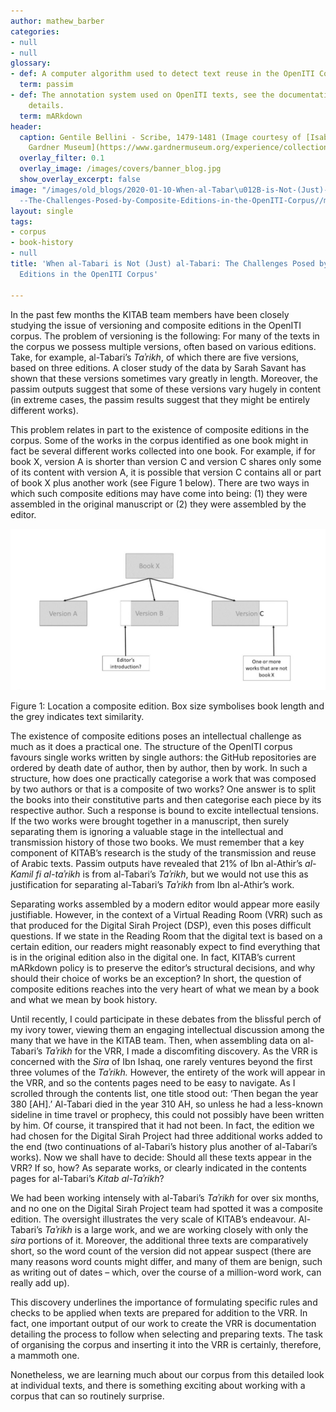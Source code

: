 ```yaml
---
author: mathew_barber
categories:
- null
- null
glossary:
- def: A computer algorithm used to detect text reuse in the OpenITI Corpus.
  term: passim
- def: The annotation system used on OpenITI texts, see the documentation for more
    details.
  term: mARkdown
header:
  caption: Gentile Bellini - Scribe, 1479-1481 (Image courtesy of [Isabella Stewart
    Gardner Museum](https://www.gardnermuseum.org/experience/collection/10755), Boston)
  overlay_filter: 0.1
  overlay_image: /images/covers/banner_blog.jpg
  show_overlay_excerpt: false
image: "/images/old_blogs/2020-01-10-When-al-Tabar\u012B-is-Not-(Just)-al-Tabar\u012B\
  --The-Challenges-Posed-by-Composite-Editions-in-the-OpenITI-Corpus//media/image1.jpg"
layout: single
tags:
- corpus
- book-history
- null
title: 'When al-Tabari is Not (Just) al-Tabari: The Challenges Posed by Composite
  Editions in the OpenITI Corpus'

---
```



In the past few months the KITAB team members have been closely studying the issue of versioning and composite editions in the OpenITI corpus. The problem of versioning is the following: For many of the texts in the corpus we possess multiple versions, often based on various editions. Take, for example, al-Tabari’s *Taʾrikh*, of which there are five versions, based on three editions. A closer study of the data by Sarah Savant has shown that these versions sometimes vary greatly in length. Moreover, the passim outputs suggest that some of these versions vary hugely in content (in extreme cases, the passim results suggest that they might be entirely different works).



This problem relates in part to the existence of composite editions in the corpus. Some of the works in the corpus identified as one book might in fact be several different works collected into one book. For example, if for book X, version A is shorter than version C and version C shares only some of its content with version A, it is possible that version C contains all or part of book X plus another work (see Figure 1 below). There are two ways in which such composite editions may have come into being: (1) they were assembled in the original manuscript or (2) they were assembled by the editor.



[![](/images/old_blogs/2020-01-10-When-al-Tabarī-is-Not-(Just)-al-Tabarī--The-Challenges-Posed-by-Composite-Editions-in-the-OpenITI-Corpus//media/image1.jpg)](/images/old_blogs/2020-01-10-When-al-Tabarī-is-Not-(Just)-al-Tabarī--The-Challenges-Posed-by-Composite-Editions-in-the-OpenITI-Corpus//media/image1.jpg)



Figure 1: Location a composite edition. Box size symbolises book length and the grey indicates text similarity.



The existence of composite editions poses an intellectual challenge as much as it does a practical one. The structure of the OpenITI corpus favours single works written by single authors: the GitHub repositories are ordered by death date of author, then by author, then by work. In such a structure, how does one practically categorise a work that was composed by two authors or that is a composite of two works? One answer is to split the books into their constitutive parts and then categorise each piece by its respective author. Such a response is bound to excite intellectual tensions. If the two works were brought together in a manuscript, then surely separating them is ignoring a valuable stage in the intellectual and transmission history of those two books. We must remember that a key component of KITAB’s research is the study of the transmission and reuse of Arabic texts. Passim outputs have revealed that 21% of Ibn al-Athir’s *al-Kamil fi al-taʾrikh* is from al-Tabari’s *Taʾrikh*, but we would not use this as justification for separating al-Tabari’s *Taʾrikh* from Ibn al-Athir’s work.



Separating works assembled by a modern editor would appear more easily justifiable. However, in the context of a Virtual Reading Room (VRR) such as that produced for the Digital Sirah Project (DSP), even this poses difficult questions. If we state in the Reading Room that the digital text is based on a certain edition, our readers might reasonably expect to find everything that is in the original edition also in the digital one. In fact, KITAB’s current mARkdown policy is to preserve the editor’s structural decisions, and why should their choice of works be an exception? In short, the question of composite editions reaches into the very heart of what we mean by a book and what we mean by book history.



Until recently, I could participate in these debates from the blissful perch of my ivory tower, viewing them an engaging intellectual discussion among the many that we have in the KITAB team. Then, when assembling data on al-Tabari’s *Taʾrikh* for the VRR, I made a discomfiting discovery. As the VRR is concerned with the *Sira* of Ibn Ishaq, one rarely ventures beyond the first three volumes of the *Taʾrikh.* However, the entirety of the work will appear in the VRR, and so the contents pages need to be easy to navigate. As I scrolled through the contents list, one title stood out: ‘Then began the year 380 \[AH\].’ Al-Tabari died in the year 310 AH, so unless he had a less-known sideline in time travel or prophecy, this could not possibly have been written by him. Of course, it transpired that it had not been. In fact, the edition we had chosen for the Digital Sirah Project had three additional works added to the end (two continuations of al-Tabari’s history plus another of al-Tabari’s works). Now we shall have to decide: Should all these texts appear in the VRR? If so, how? As separate works, or clearly indicated in the contents pages for al-Tabari’s *Kitab al-Taʾrikh*?



We had been working intensely with al-Tabari’s *Taʾrikh* for over six months, and no one on the Digital Sirah Project team had spotted it was a composite edition. The oversight illustrates the very scale of KITAB’s endeavour. Al-Tabari’s *Taʾrikh* is a large work, and we are working closely with only the *sira* portions of it. Moreover, the additional three texts are comparatively short, so the word count of the version did not appear suspect (there are many reasons word counts might differ, and many of them are benign, such as writing out of dates – which, over the course of a million-word work, can really add up).



This discovery underlines the importance of formulating specific rules and checks to be applied when texts are prepared for addition to the VRR. In fact, one important output of our work to create the VRR is documentation detailing the process to follow when selecting and preparing texts. The task of organising the corpus and inserting it into the VRR is certainly, therefore, a mammoth one.



Nonetheless, we are learning much about our corpus from this detailed look at individual texts, and there is something exciting about working with a corpus that can so routinely surprise.

